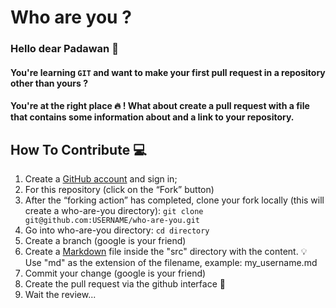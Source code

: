 # Who are you ?

### Hello dear Padawan :wave:

#### You're learning `GIT` and want to make your first pull request in a repository other than yours ?
#### You're at the right place :fire: ! What about create a pull request with a file that contains some information about and a link to your repository.

## How To Contribute :computer:

1. Create a [GitHub account](https://github.com/join) and sign in;
2. For this repository (click on the “Fork” button)
3. After the “forking action” has completed, clone your fork locally (this will create a who-are-you directory):
`git clone git@github.com:USERNAME/who-are-you.git`
4. Go into who-are-you directory: `cd directory`
5. Create a branch (google is your friend)
6. Create a [Markdown](https://www.markdownguide.org/getting-started) file inside the "src" directory with the content. :bulb: Use "md" as the extension of the filename, example: my_username.md
7. Commit your change (google is your friend)
8. Create the pull request via the github interface :tada:
9. Wait the review...
